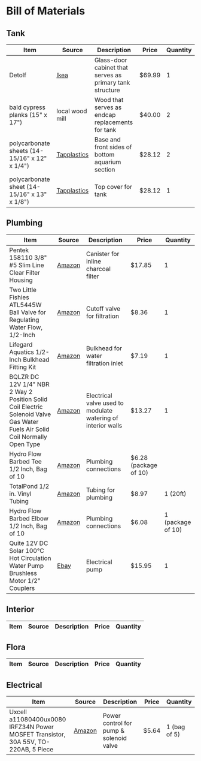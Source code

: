 # Bill of Materials

## Tank

Item | Source | Description | Price | Quantity
--- | --- | --- | --- | --- 
Detolf | [Ikea](http://www.ikea.com/us/en/catalog/products/10119206/]) | Glass-door cabinet that serves as primary tank structure | $69.99 | 1
bald cypress planks (15" x 17") | local wood mill | Wood that serves as endcap replacements for tank | $40.00 | 2
polycarbonate sheets (14-15/16" x 12" x 1/4") | [Tapplastics](http://www.tapplastics.com/product/plastics/cut_to_size_plastic/polycarbonate_sheets/516) | Base and front sides of bottom aquarium section | $28.12 | 2
polycarbonate sheet (14-15/16" x 13" x 1/8") | [Tapplastics](http://www.tapplastics.com/product/plastics/cut_to_size_plastic/polycarbonate_sheets/516) | Top cover for tank | $28.12 | 1

## Plumbing

Item | Source | Description | Price | Quantity
--- | --- | --- | --- | --- 
Pentek 158110 3/8" #5 Slim Line Clear Filter Housing | [Amazon](https://www.amazon.com/gp/product/B0014C5D64/ref=oh_aui_detailpage_o01_s01?ie=UTF8&psc=1) | Canister for inline charcoal filter | $17.85 | 1
Two Little Fishies ATL5445W Ball Valve for Regulating Water Flow, 1/2-Inch | [Amazon](https://www.amazon.com/gp/product/B00025675K/ref=od_aui_detailpages00?ie=UTF8&psc=1) | Cutoff valve for filtration | $8.36 | 1
Lifegard Aquatics 1/2-Inch Bulkhead Fitting Kit | [Amazon](https://www.amazon.com/gp/product/B002DVWOIA/ref=od_aui_detailpages00?ie=UTF8&psc=1) | Bulkhead for water filtration inlet | $7.19 | 1
BQLZR DC 12V 1/4" NBR 2 Way 2 Position Solid Coil Electric Solenoid Valve Gas Water Fuels Air Solid Coil Normally Open Type | [Amazon](https://www.amazon.com/gp/product/B00XZQU1DM/ref=od_aui_detailpages00?ie=UTF8&psc=1) | Electrical valve used to modulate watering of interior walls | $13.27 | 1
Hydro Flow Barbed Tee 1/2 Inch, Bag of 10 | [Amazon](https://www.amazon.com/gp/product/B00CJIAOOI/ref=oh_aui_detailpage_o01_s01?ie=UTF8&psc=1) | Plumbing connections |  $6.28 (package of 10)
TotalPond 1/2 in. Vinyl Tubing | [Amazon](https://www.amazon.com/gp/product/B004DL0Y9O/ref=oh_aui_detailpage_o01_s01?ie=UTF8&psc=1) | Tubing for plumbing | $8.97 | 1 (20ft)
Hydro Flow Barbed Elbow 1/2 Inch, Bag of 10 | [Amazon](https://www.amazon.com/gp/product/B00CJIAOFM/ref=od_aui_detailpages01?ie=UTF8&psc=1) | Plumbing connections | $6.08 | 1 (package of 10)
Quite 12V DC Solar 100℃ Hot Circulation Water Pump Brushless Motor 1/2" Couplers | [Ebay](http://www.ebay.com/itm/Quite-12V-DC-Solar-100-Hot-Circulation-Water-Pump-Brushless-Motor-1-2-Couplers-/272403296601) | Electrical pump | $15.95 | 1


## Interior

Item | Source | Description | Price | Quantity
--- | --- | --- | --- | --- 


## Flora

Item | Source | Description | Price | Quantity
--- | --- | --- | --- | --- 


## Electrical

Item | Source | Description | Price | Quantity
--- | --- | --- | --- | --- 
Uxcell a11080400ux0080 IRFZ34N Power MOSFET Transistor, 30A 55V, TO-220AB, 5 Piece | [Amazon](https://www.amazon.com/gp/product/B0087Y7V3U/ref=oh_aui_detailpage_o01_s01?ie=UTF8&psc=1) | Power control for pump & solenoid valve | $5.64 | 1 (bag of 5)
